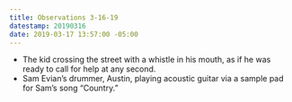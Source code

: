 ```yaml
---
title: Observations 3-16-19
datestamp: 20190316
date: 2019-03-17 13:57:00 -05:00
---
```


- The kid crossing the street with a whistle in his mouth, as if he was ready to call for help at any second.
- Sam Evian’s drummer, Austin, playing acoustic guitar via a sample pad for Sam’s song “Country.”

